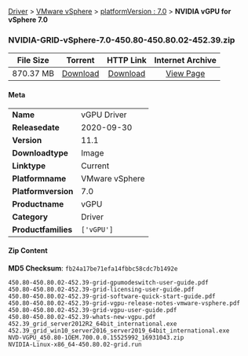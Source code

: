 
[Driver](/README.md)  >  [VMware vSphere](/index/Driver/VMware_vSphere.md)  >  [platformVersion : 7.0](/index/Driver/VMware_vSphere/7.0.md)  >  **NVIDIA vGPU for vSphere 7.0**


### NVIDIA-GRID-vSphere-7.0-450.80-450.80.02-452.39.zip

| **File Size** | **Torrent**  | **HTTP Link** | **Internet Archive** |
|:-------------:|:------------:|:-------------:|:--------------------:|
| 870.37 MB |  [Download](https://archive.org/download/nvgpu_NVIDIA-GRID-vSphere-7.0-450.80-450.80.02-452.39.zip/nvgpu_NVIDIA-GRID-vSphere-7.0-450.80-450.80.02-452.39.zip_archive.torrent)       | [Download](https://archive.org/compress/nvgpu_NVIDIA-GRID-vSphere-7.0-450.80-450.80.02-452.39.zip) | [View Page](https://archive.org/details/nvgpu_NVIDIA-GRID-vSphere-7.0-450.80-450.80.02-452.39.zip)       |

#### Meta

<table>
<tr><td><strong>Name</strong></td><td>vGPU Driver</td></tr>
<tr><td><strong>Releasedate</strong></td><td>2020-09-30</td></tr>
<tr><td><strong>Version</strong></td><td>11.1</td></tr>
<tr><td><strong>Downloadtype</strong></td><td>Image</td></tr>
<tr><td><strong>Linktype</strong></td><td>Current</td></tr>
<tr><td><strong>Platformname</strong></td><td>VMware vSphere</td></tr>
<tr><td><strong>Platformversion</strong></td><td>7.0</td></tr>
<tr><td><strong>Productname</strong></td><td>vGPU</td></tr>
<tr><td><strong>Category</strong></td><td>Driver</td></tr>
<tr><td><strong>Productfamilies</strong></td><td><code>['vGPU']</code></td></tr>
</table>

#### Zip Content

**MD5 Checksum**: `fb24a17be71efa14fbbc58cdc7b1492e`

```text
450.80-450.80.02-452.39-grid-gpumodeswitch-user-guide.pdf
450.80-450.80.02-452.39-grid-licensing-user-guide.pdf
450.80-450.80.02-452.39-grid-software-quick-start-guide.pdf
450.80-450.80.02-452.39-grid-vgpu-release-notes-vmware-vsphere.pdf
450.80-450.80.02-452.39-grid-vgpu-user-guide.pdf
450.80-450.80.02-452.39-whats-new-vgpu.pdf
452.39_grid_server2012R2_64bit_international.exe
452.39_grid_win10_server2016_server2019_64bit_international.exe
NVD-VGPU_450.80-1OEM.700.0.0.15525992_16931043.zip
NVIDIA-Linux-x86_64-450.80.02-grid.run
```